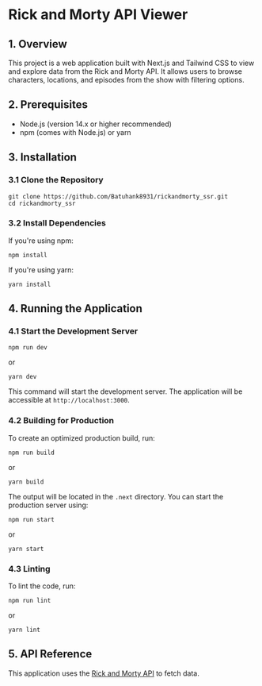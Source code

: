 # Rick and Morty API Viewer

## 1. Overview

This project is a web application built with Next.js and Tailwind CSS to view and explore data from the Rick and Morty API. It allows users to browse characters, locations, and episodes from the show with filtering options.

## 2. Prerequisites

- Node.js (version 14.x or higher recommended)
- npm (comes with Node.js) or yarn

## 3. Installation

### 3.1 Clone the Repository

    git clone https://github.com/Batuhank8931/rickandmorty_ssr.git
    cd rickandmorty_ssr

### 3.2 Install Dependencies

If you're using npm:

    npm install

If you're using yarn:

    yarn install

## 4. Running the Application

### 4.1 Start the Development Server

    npm run dev

or

    yarn dev

This command will start the development server. The application will be accessible at `http://localhost:3000`.

### 4.2 Building for Production

To create an optimized production build, run:

    npm run build

or

    yarn build

The output will be located in the `.next` directory. You can start the production server using:

    npm run start

or

    yarn start

### 4.3 Linting

To lint the code, run:

    npm run lint

or

    yarn lint

## 5. API Reference

This application uses the [Rick and Morty API](https://rickandmortyapi.com/) to fetch data.


